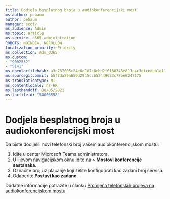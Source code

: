 ```yaml
---
title: Dodjela besplatnog broja u audiokonferencijski most
ms.author: pebaum
author: pebaum
manager: scotv
ms.audience: Admin
ms.topic: article
ms.service: o365-administration
ROBOTS: NOINDEX, NOFOLLOW
localization_priority: Priority
ms.collection: Adm_O365
ms.custom:
- "9002532"
- "5141"
ms.openlocfilehash: a3c787005c24e6e107c8cbd2f0f80348e813e4c3dfcedeb1a132b798b1ef12bc
ms.sourcegitcommit: b5f7da89a650d2915dc652449623c78be6247175
ms.translationtype: MT
ms.contentlocale: hr-HR
ms.lasthandoff: 08/05/2021
ms.locfileid: "54006558"
---
```

# <a name="assign-a-toll-free-number-to-your-audio-conferencing-bridge"></a>Dodjela besplatnog broja u audiokonferencijski most

Da biste dodijelili novi telefonski broj vašem audiokonferencijskom mostu:

1. Idite u centar Microsoft Teams administratora.
1. U lijevom navigacijskom oknu idite na   >  **Mostovi konferencije sastanaka**.
1. Označite broj uz plaćanje koji želite konfigurirati kao zadani broj servisa.
1. Odaberite **Postavi kao zadano**.

Dodatne informacije potražite u članku [Promjena telefonskih brojeva na audiokonferencijskom mostu](/MicrosoftTeams/change-the-phone-numbers-on-your-audio-conferencing-bridge).
